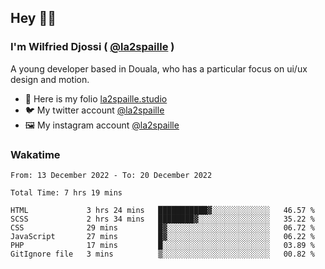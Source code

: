 ## Hey 👋🏾
### I'm Wilfried Djossi ( <a href="https://twitter.com/la2spaille/" target="_blank">@la2spaille</a> )
A young developer based in Douala, who has a particular focus on ui/ux design and motion.

- 🎨 Here is my folio [la2spaille.studio](https://la2spaille.studio/)
- 🐦 My twitter account [@la2spaille](https://twitter.com/la2spaille/)
- 🖼 My instagram account [@la2spaille](https://www.instagram.com/la2spaille/)

### Wakatime
<!--START_SECTION:waka-->

```text
From: 13 December 2022 - To: 20 December 2022

Total Time: 7 hrs 19 mins

HTML             3 hrs 24 mins   ███████████▓░░░░░░░░░░░░░   46.57 %
SCSS             2 hrs 34 mins   ████████▓░░░░░░░░░░░░░░░░   35.22 %
CSS              29 mins         █▓░░░░░░░░░░░░░░░░░░░░░░░   06.72 %
JavaScript       27 mins         █▓░░░░░░░░░░░░░░░░░░░░░░░   06.22 %
PHP              17 mins         █░░░░░░░░░░░░░░░░░░░░░░░░   03.89 %
GitIgnore file   3 mins          ▒░░░░░░░░░░░░░░░░░░░░░░░░   00.82 %
```

<!--END_SECTION:waka-->
<!--
**la2spaille/la2spaille** is a ✨ _special_ ✨ repository because its `README.md` (this file) appears on your GitHub profile.

Here are some ideas to get you started:

- 🔭 I’m currently working on ...
- 🌱 I’m currently learning ...
- 👯 I’m looking to collaborate on ...
- 🤔 I’m looking for help with ...
- 💬 Ask me about ...
- 📫 How to reach me: ...
- 😄 Pronouns: ...
- ⚡ Fun fact: ...
-->
